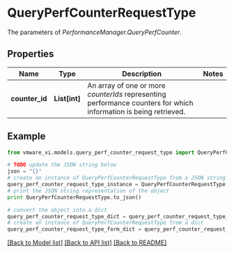 # QueryPerfCounterRequestType

The parameters of *PerformanceManager.QueryPerfCounter*. 

## Properties
Name | Type | Description | Notes
------------ | ------------- | ------------- | -------------
**counter_id** | **List[int]** | An array of one or more *counterIds* representing performance counters for which information is being retrieved.  | 

## Example

```python
from vmware_vi.models.query_perf_counter_request_type import QueryPerfCounterRequestType

# TODO update the JSON string below
json = "{}"
# create an instance of QueryPerfCounterRequestType from a JSON string
query_perf_counter_request_type_instance = QueryPerfCounterRequestType.from_json(json)
# print the JSON string representation of the object
print QueryPerfCounterRequestType.to_json()

# convert the object into a dict
query_perf_counter_request_type_dict = query_perf_counter_request_type_instance.to_dict()
# create an instance of QueryPerfCounterRequestType from a dict
query_perf_counter_request_type_form_dict = query_perf_counter_request_type.from_dict(query_perf_counter_request_type_dict)
```
[[Back to Model list]](../README.md#documentation-for-models) [[Back to API list]](../README.md#documentation-for-api-endpoints) [[Back to README]](../README.md)


